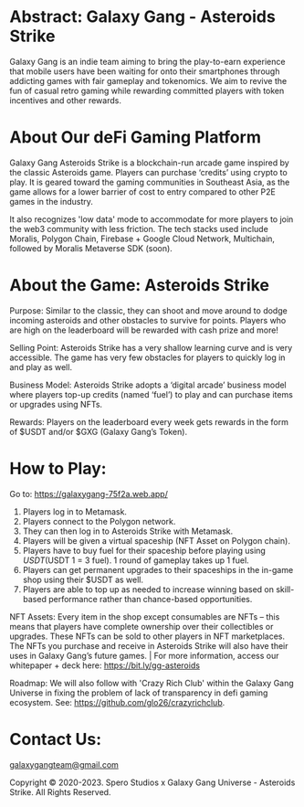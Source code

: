 # Abstract: Galaxy Gang - Asteroids Strike

Galaxy Gang is an indie team aiming to bring the play-to-earn experience that mobile users have been waiting for onto their smartphones through addicting games with fair gameplay and tokenomics. We aim to revive the fun of casual retro gaming while rewarding committed players with token incentives and other rewards.

# About Our deFi Gaming Platform

Galaxy Gang Asteroids Strike is a blockchain-run arcade game inspired by the classic Asteroids game. Players can purchase ‘credits’ using crypto to play. It is geared toward the gaming communities in Southeast Asia, as the game allows for a lower barrier of cost to entry compared to other P2E games in the industry.

It also recognizes 'low data' mode to accommodate for more players to join the web3 community with less friction. The tech stacks used include Moralis, Polygon Chain, Firebase + Google Cloud Network, Multichain, followed by Moralis Metaverse SDK (soon).

# About the Game: Asteroids Strike

Purpose: Similar to the classic, they can shoot and move around to dodge incoming asteroids and other obstacles to survive for points. Players who are high on the leaderboard will be rewarded with cash prize and more!

Selling Point: Asteroids Strike has a very shallow learning curve and is very accessible. The game has very few obstacles for players to quickly log in and play as well.

Business Model: Asteroids Strike adopts a ‘digital arcade’ business model where players top-up credits (named ‘fuel’) to play and can purchase items or upgrades using NFTs.

Rewards: Players on the leaderboard every week gets rewards in the form of $USDT and/or $GXG (Galaxy Gang’s Token).
	
# How to Play:

Go to: https://galaxygang-75f2a.web.app/

1. Players log in to Metamask.
2. Players connect to the Polygon network.
3. They can then log in to Asteroids Strike with Metamask.
4. Players will be given a virtual spaceship (NFT Asset on Polygon chain).
5. Players have to buy fuel for their spaceship before playing using $USDT ($USDT 1 = 3 fuel). 1 round of gameplay takes up 1 fuel.
6. Players can get permanent upgrades to their spaceships in the in-game shop using their $USDT as well.
7. Players are able to top up as needed to increase winning based on skill-based performance rather than chance-based opportunities.

NFT Assets: Every item in the shop except consumables are NFTs – this means that players have complete ownership over their collectibles or upgrades. These NFTs can be sold to other players in NFT marketplaces. The NFTs you purchase and receive in Asteroids Strike will also have their uses in Galaxy Gang’s future games. | For more information, access our whitepaper + deck here: https://bit.ly/gg-asteroids

Roadmap: We will also follow with 'Crazy Rich Club' within the Galaxy Gang Universe in fixing the problem of lack of transparency in defi gaming ecosystem. See: https://github.com/glo26/crazyrichclub. 

# Contact Us:
galaxygangteam@gmail.com

Copyright © 2020-2023. Spero Studios x Galaxy Gang Universe - Asteroids Strike. All Rights Reserved.
